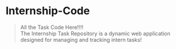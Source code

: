 # Internship-Code

> All the Task Code Here!!!! <BR/>
> The Internship Task Repository is a dynamic web application designed for managing and tracking intern tasks!
